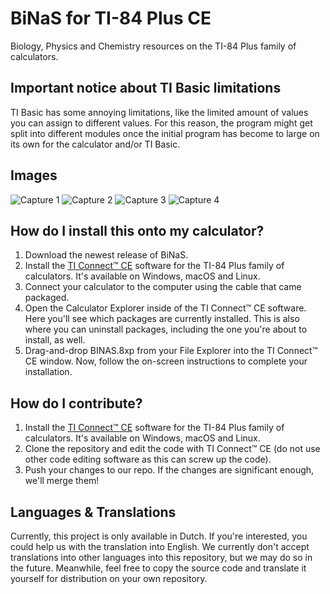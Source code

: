 # BiNaS for TI-84 Plus CE
Biology, Physics and Chemistry resources on the TI-84 Plus family of calculators.

## Important notice about TI Basic limitations
TI Basic has some annoying limitations, like the limited amount of values you can assign to different values. For this reason, the program might get split into different modules once the initial program has become to large on its own for the calculator and/or TI Basic.

## Images
![Capture 1](https://cdn.discordapp.com/attachments/388800693198389248/408735303243661322/Capture_1.png)
![Capture 2](https://cdn.discordapp.com/attachments/388800693198389248/408672810865786890/Capture_2.png)
![Capture 3](https://cdn.discordapp.com/attachments/388800693198389248/408672813231243276/Capture_3.png)
![Capture 4](https://cdn.discordapp.com/attachments/388800693198389248/408672815122743296/Capture_4.png)

## How do I install this onto my calculator?
1. Download the newest release of BiNaS.
2. Install the [TI Connect™ CE](https://education.ti.com/en/products/computer-software/ti-connect-ce-sw) software for the TI-84 Plus family of calculators. It's available on Windows, macOS and Linux.
3. Connect your calculator to the computer using the cable that came packaged.
4. Open the Calculator Explorer inside of the TI Connect™ CE software. Here you'll see which packages are currently installed. This is also where you can uninstall packages, including the one you're about to install, as well.
5. Drag-and-drop BINAS.8xp from your File Explorer into the TI Connect™ CE window. Now, follow the on-screen instructions to complete your installation.

## How do I contribute?
1. Install the [TI Connect™ CE](https://education.ti.com/en/products/computer-software/ti-connect-ce-sw) software for the TI-84 Plus family of calculators. It's available on Windows, macOS and Linux.
2. Clone the repository and edit the code with TI Connect™ CE (do not use other code editing software as this can screw up the code).
3. Push your changes to our repo. If the changes are significant enough, we'll merge them!

## Languages & Translations
Currently, this project is only available in Dutch. If you're interested, you could help us with the translation into English. We currently don't accept translations into other languages into this repository, but we may do so in the future. Meanwhile, feel free to copy the source code and translate it yourself for distribution on your own repository.
